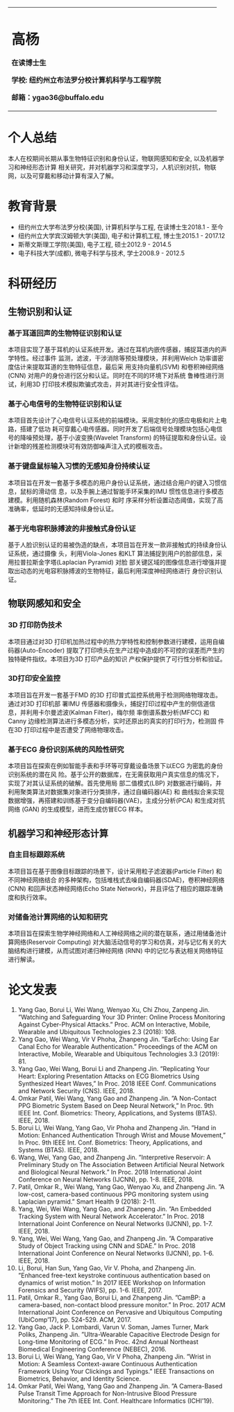 <table border="0">
  <tr>
    <td width="75%">
      <h1>高杨</h1>
      <p><b>在读博士生</b></p>
      <p><b>学校: 纽约州立布法罗分校计算机科学与工程学院</b></p>
      <p><b>邮箱：ygao36@buffalo.edu</b></p>
    </td>
  </tr>
</table>

# 个人总结 

本人在校期间长期从事生物特征识别和身份认证，物联网感知和安全, 以及机器学习和神经形态计算
相关研究，并对机器学习和深度学习，人机识别对抗，物联网，以及可穿戴和移动计算有深入了解。

# 教育背景

- 纽约州立大学布法罗分校(美国), 计算机科学与工程, 在读博士生2018.1 - 至今
- 纽约州立大学宾汉姆顿大学(美国), 电子和计算机工程, 博士生2015.1 - 2017.12
- 斯蒂文斯理工学院(美国), 电子工程, 硕士2012.9 - 2014.5
- 电子科技大学(成都), 微电子科学与技术, 学士2008.9 - 2012.5




# 科研经历

## 生物识别和认证
### 基于耳道回声的生物特征识别和认证
本项目实现了基于耳机的认证系统开发。通过在耳机内嵌传感器，捕捉耳道内的声学特性。经过事件
监测，滤波，干涉消除等预处理模块，并利用Welch 功率谱密度估计来提取耳道的生物特征信息，最后采
用支持向量机(SVM) 和卷积神经网络(CNN) 对用户的身份进行区分和认证。同时在不同的环境下对系统
鲁棒性进行测试，利用3D 打印技术模拟欺骗式攻击，并对其进行安全性评估。

### 基于心电信号的生物特征识别和认证
本项目首先设计了心电信号认证系统的前端模块。采用定制化的感应电极和片上电路，搭建了低功
耗可穿戴心电传感器。同时开发了后端信号处理模块包括心电信号的降噪预处理，基于小波变换(Wavelet
Transform) 的特征提取和身份认证。设计新增的残差检测模块可有效防御噪声注入式的模板攻击。

### 基于键盘鼠标输入习惯的无感知身份持续认证
本项目旨在开发一套基于多模态的用户身份认证系统，通过结合用户的键入习惯信息，鼠标的滑动信
息，以及手腕上通过智能手环采集的IMU 惯性信息进行多模态建模。利用随机森林(Random Forest) 和时
序采样分析设置动态阈值，实现了高准确率，低延时的无感知持续身份认证。

### 基于光电容积脉搏波的非接触式身份认证
基于人脸识别认证的易被伪造的缺点，本项目旨在开发一款非接触式的持续身份认证系统，通过摄像
头，利用Viola-Jones 和KLT 算法捕捉到用户的脸部信息，采用拉普拉斯金字塔(Laplacian Pyramid) 对脸
部关键区域的图像信息进行增强并提取出动态的光电容积脉搏波的生物特征，最后利用深度神经网络进行
身份识别认证。

## 物联网感知和安全
### 3D 打印防伪技术
本项目通过对3D 打印机加热过程中的热力学特性和控制参数进行建模，运用自编码器(Auto-Encoder)
提取了打印喷头在生产过程中造成的不可控的误差而产生的独特硬件指纹。本项目为3D 打印产品的知识
产权保护提供了可行性分析和验证。

### 3D打印安全监控
本项目旨在开发一套基于FMD 的3D 打印普式监控系统用于检测网络物理攻击。通过对3D 打印机部
署IMU 传感器和摄像头，捕捉打印过程中产生的侧信道信息，并利用卡尔曼滤波(Kalman Filter)，梅尔频
率倒谱系数分析(MFCC) 和Canny 边缘检测算法进行多模态分析，实时还原出的真实的打印行为，检测固
件在3D 打印过程中是否遭受了网络物理攻击。

### 基于ECG 身份识别系统的风险性研究
本项目旨在探索在例如智能手表和手环等可穿戴设备场景下以ECG 为密匙的身份识别系统的潜在风
险。基于公开的数据库，在无需获取用户真实信息的情况下，实现了对其认证系统的破解。首先使用局
部二值模式(LBP) 对数据进行编码，并利用聚类算法对数据集对象进行分类排序，通过自编码器(AE) 和
曲线拟合来实现数据增强，再搭建和训练基于变分自编码器(VAE)，主成分分析(PCA) 和生成对抗网络
(GAN) 的生成模型，进而生成仿冒ECG 样本。

## 机器学习和神经形态计算
### 自主目标跟踪系统
本项目旨在基于图像目标跟踪的场景下，设计采用粒子滤波器(Particle Filter) 和不同神经网络结合
的多种架构，包括堆栈式去噪自编码器(SDAE)，卷积神经网络(CNN) 和回声状态神经网络(Echo State
Network)，并且评估了相应的跟踪准确度和执行效率。

### 对储备池计算网络的认知和研究
本项目旨在探索生物学神经网络和人工神经网络之间的潜在联系，通过用储备池计算网络(Reservoir
Computing) 对大脑活动信号的学习和仿真，对与记忆有关的大脑结构进行建模，从而试图对递归神经网络
(RNN) 中的记忆与表达相关网络特征进行解读。

# 论文发表
1. Yang Gao, Borui Li, Wei Wang, Wenyao Xu, Chi Zhou, Zanpeng Jin. ”Watching and Safeguarding Your 3D Printer: Online Process Monitoring Against Cyber-Physical Attacks.” Proc. ACM on Interactive, Mobile, Wearable and Ubiquitous Technologies 2.3 (2018): 108.
2. Yang Gao, Wei Wang, Vir V Phoha, Zhanpeng Jin. ”EarEcho: Using Ear Canal Echo for Wearable Authentication.” Proceedings of the ACM on Interactive, Mobile, Wearable and Ubiquitous Technologies 3.3 (2019): 81.
3. Yang Gao, Wei Wang, Borui Li and Zhanpeng Jin. ”Replicating Your Heart: Exploring Presentation Attacks on ECG Biometrics Using Synthesized Heart Waves,” In Proc. 2018 IEEE Conf. Communications and Network Security (CNS). IEEE, 2018. 
4. Omkar Patil, Wei Wang, Yang Gao and Zhanpeng Jin. ”A Non-Contact PPG Biometric System Based on Deep Neural Network,” In Proc. 9th IEEE Int. Conf. Biometrics: Theory, Applications, and Systems (BTAS). IEEE, 2018.
5. Borui Li, Wei Wang, Yang Gao, Vir Phoha and Zhanpeng Jin. ”Hand in Motion: Enhanced Authentication Through Wrist and Mouse Movement,” In Proc. 9th IEEE Int. Conf. Biometrics: Theory, Applications, and Systems (BTAS). IEEE, 2018.
6. Wang, Wei, Yang Gao, and Zhanpeng Jin. ”Interpretive Reservoir: A Preliminary Study on The Association Between Artificial Neural Network and Biological Neural Network.” In Proc. 2018 International Joint Conference on Neural Networks (IJCNN), pp. 1-8. IEEE, 2018.
7. Patil, Omkar R., Wei Wang, Yang Gao, Wenyao Xu, and Zhanpeng Jin. ”A low-cost, camera-based continuous PPG monitoring system using Laplacian pyramid.” Smart Health 9 (2018): 2-11.
8. Yang, Wei, Wei Wang, Yang Gao, and Zhanpeng Jin. ”An Embedded Tracking System with Neural Network Accelerator.” In Proc. 2018 International Joint Conference on Neural Networks (IJCNN), pp. 1-7. IEEE, 2018.
9. Yang, Wei, Wei Wang, Yang Gao, and Zhanpeng Jin. ”A Comparative Study of Object Tracking using CNN and SDAE.” In Proc. 2018 International Joint Conference on Neural Networks (IJCNN), pp. 1-6. IEEE, 2018.
10. Li, Borui, Han Sun, Yang Gao, Vir V. Phoha, and Zhanpeng Jin. ”Enhanced free-text keystroke continuous authentication based on dynamics of wrist motion.” In 2017 IEEE Workshop on Information Forensics and Security (WIFS), pp. 1-6. IEEE, 2017.
11. Patil, Omkar R., Yang Gao, Borui Li, and Zhanpeng Jin. ”CamBP: a camera-based, non-contact blood pressure monitor.” In Proc. 2017 ACM International Joint Conference on Pervasive and Ubiquitous Computing (UbiComp’17), pp. 524-529. ACM, 2017.
12. Yang Gao, Jack P. Lombardi, Varun V. Soman, James Turner, Mark Poliks, Zhanpeng Jin. ”Ultra-Wearable Capacitive Electrode Design for Long-time Monitoring of ECG.” In Proc. 42nd Annual Northeast Biomedical Engineering Conference (NEBEC), 2016.
13. Borui Li, Wei Wang, Yang Gao, Vir V Phoha, Zhanpeng Jin. ”Wrist in Motion: A Seamless Context-aware Continuous Authentication Framework Using Your Clickings and Typings.” IEEE Transactions on Biometrics, Behavior, and Identity Science.
14. Omkar Patil, Wei Wang, Yang Gao and Zhanpeng Jin. ”A Camera-Based Pulse Transit Time Approach for Non-Intrusive Blood Pressure Monitoring.” The 7th IEEE Int. Conf. Healthcare Informatics (ICHI’19). 






